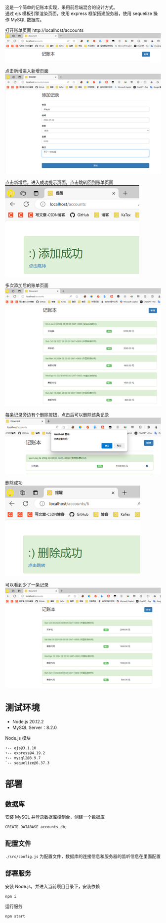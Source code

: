 这是一个简单的记账本实现，采用前后端混合的设计方式。  
通过 ejs 模板引擎渲染页面，使用 express 框架搭建服务器，使用 sequelize 操作 MySQL 数据库。  

打开账单页面 http://localhost/accounts  
![](./images/211649.png)

点击新增进入新增页面  
![](./images/212050.png)

点击新增后，进入成功提示页面，点击跳转回到账单页面  
![](./images/212221.png)

多次添加后的账单页面  
![](./images/212945.png)

每条记录旁边有个删除按钮，点击后可以删除该条记录  
![](./images/213043.png)

删除成功  
![](./images/213142.png)

可以看到少了一条记录  
![](./images/213239.png)


# 测试环境

* Node.js 20.12.2
* MySQL Server：8.2.0

Node.js 模块
```
+-- ejs@3.1.10
+-- express@4.19.2
+-- mysql2@3.9.7
`-- sequelize@6.37.3
```

# 部署

## 数据库

安装 MySQL 并登录数据库控制台，创建一个数据库
```
CREATE DATABASE accounts_db; 
```

## 配置文件

`./src/config.js` 为配置文件，数据库的连接信息和服务器的监听信息在里面配置  

## 部署服务

安装 Node.js，并进入当前项目目录下，安装依赖
```
npm i
```

运行服务
```
npm start
```
